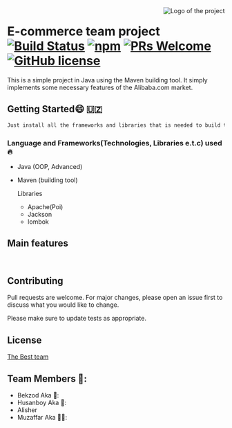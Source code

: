 <img src="./images/logo.sample.png" alt="Logo of the project" align="right">

# E-commerce team project [![Build Status](https://img.shields.io/travis/npm/npm/latest.svg?style=flat-square)](https://travis-ci.org/npm/npm) [![npm](https://img.shields.io/npm/v/npm.svg?style=flat-square)](https://www.npmjs.com/package/npm) [![PRs Welcome](https://img.shields.io/badge/PRs-welcome-brightgreen.svg?style=flat-square)](http://makeapullrequest.com) [![GitHub license](https://img.shields.io/badge/license-MIT-blue.svg?style=flat-square)](https://github.com/your/your-project/blob/master/LICENSE)

This is a simple project in Java using the Maven building tool. It simply implements some necessary features of the Alibaba.com market.

## Getting Started:smile: 🇺🇿

```bash
Just install all the frameworks and libraries that is needed to build the project 
```

### Language and Frameworks(Technologies, Libraries e.t.c)  used :fire:
+ Java (OOP, Advanced)
+ Maven (building tool)

  Libraries
  + Apache(Poi)
  + Jackson
  + lombok

## Main features

```python
 

```

## Contributing
Pull requests are welcome. For major changes, please open an issue first to discuss what you would like to change.

Please make sure to update tests as appropriate.

## License
[The Best team]()
## Team Members 🧔:
+ Bekzod Aka 🧔‍:
+ Husanboy Aka 👦:
+ Alisher
+ Muzaffar Aka 👨‍🦱:



